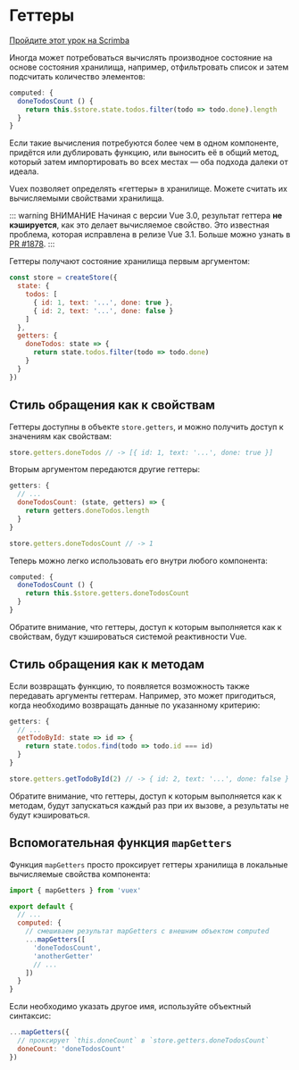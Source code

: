 # Геттеры

<div class="scrimba"><a href="https://scrimba.com/p/pnyzgAP/c2Be7TB" target="_blank" rel="noopener noreferrer">Пройдите этот урок на Scrimba</a></div>

Иногда может потребоваться вычислять производное состояние на основе состояния хранилища, например, отфильтровать список и затем подсчитать количество элементов:

``` js
computed: {
  doneTodosCount () {
    return this.$store.state.todos.filter(todo => todo.done).length
  }
}
```

Если такие вычисления потребуются более чем в одном компоненте, придётся или дублировать функцию, или выносить её в общий метод, который затем импортировать во всех местах — оба подхода далеки от идеала.

Vuex позволяет определять «геттеры» в хранилище. Можете считать их вычисляемыми свойствами хранилища. 

::: warning ВНИМАНИЕ
Начиная с версии Vue 3.0, результат геттера **не кэшируется**, как это делает вычисляемое свойство. Это известная проблема, которая исправлена в релизе Vue 3.1. Больше можно узнать в [PR #1878](https://github.com/vuejs/vuex/pull/1878).
:::

Геттеры получают состояние хранилища первым аргументом:

``` js
const store = createStore({
  state: {
    todos: [
      { id: 1, text: '...', done: true },
      { id: 2, text: '...', done: false }
    ]
  },
  getters: {
    doneTodos: state => {
      return state.todos.filter(todo => todo.done)
    }
  }
})
```

## Стиль обращения как к свойствам

Геттеры доступны в объекте `store.getters`, и можно получить доступ к значениям как свойствам:

``` js
store.getters.doneTodos // -> [{ id: 1, text: '...', done: true }]
```

Вторым аргументом передаются другие геттеры:

``` js
getters: {
  // ...
  doneTodosCount: (state, getters) => {
    return getters.doneTodos.length
  }
}
```

``` js
store.getters.doneTodosCount // -> 1
```

Теперь можно легко использовать его внутри любого компонента:

``` js
computed: {
  doneTodosCount () {
    return this.$store.getters.doneTodosCount
  }
}
```

Обратите внимание, что геттеры, доступ к которым выполняется как к свойствам, будут кэшироваться системой реактивности Vue.

## Стиль обращения как к методам

Если возвращать функцию, то появляется возможность также передавать аргументы геттерам. Например, это может пригодиться, когда необходимо возвращать данные по указанному критерию:

``` js
getters: {
  // ...
  getTodoById: state => id => {
    return state.todos.find(todo => todo.id === id)
  }
}
```

``` js
store.getters.getTodoById(2) // -> { id: 2, text: '...', done: false }
```

Обратите внимание, что геттеры, доступ к которым выполняется как к методам, будут запускаться каждый раз при их вызове, а результаты не будут кэшироваться.

## Вспомогательная функция `mapGetters`

Функция `mapGetters` просто проксирует геттеры хранилища в локальные вычисляемые свойства компонента:

``` js
import { mapGetters } from 'vuex'

export default {
  // ...
  computed: {
    // смешиваем результат mapGetters с внешним объектом computed
    ...mapGetters([
      'doneTodosCount',
      'anotherGetter'
      // ...
    ])
  }
}
```

Если необходимо указать другое имя, используйте объектный синтаксис:

``` js
...mapGetters({
  // проксирует `this.doneCount` в `store.getters.doneTodosCount`
  doneCount: 'doneTodosCount'
})
```
